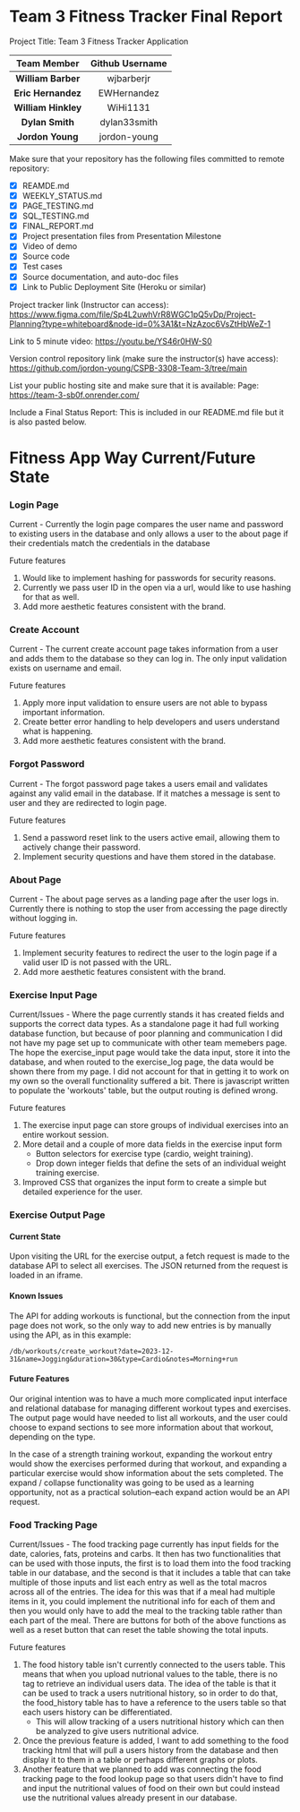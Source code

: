# Team 3 Fitness Tracker Final Report

Project Title: Team 3 Fitness Tracker Application

| Team Member | Github Username |
| :---: | :---: |
| **William Barber** | wjbarberjr | 
| **Eric Hernandez** | EWHernandez |
| **William Hinkley** | WiHi1131 |  
| **Dylan Smith** | dylan33smith |
| **Jordon Young** | jordon-young |

Make sure that your repository has the following files committed to remote repository:
- [X] REAMDE.md
- [X] WEEKLY_STATUS.md
- [X] PAGE_TESTING.md
- [X] SQL_TESTING.md
- [X] FINAL_REPORT.md
- [X] Project presentation files from Presentation Milestone
- [X] Video of demo
- [X] Source code
- [X] Test cases
- [X] Source documentation, and auto-doc files
- [X] Link to Public Deployment Site (Heroku or similar)

Project tracker link (Instructor can access): https://www.figma.com/file/Sp4L2uwhVrR8WGC1pQ5vDp/Project-Planning?type=whiteboard&node-id=0%3A1&t=NzAzoc6VsZtHbWeZ-1

Link to 5 minute video: https://youtu.be/YS46r0HW-S0

Version control repository link (make sure the instructor(s) have access): https://github.com/jordon-young/CSPB-3308-Team-3/tree/main


List your public hosting site and make sure that it is available: 
Page: https://team-3-sb0f.onrender.com/  

Include a Final Status Report: This is included in our README.md file but it is also pasted below.

# Fitness App Way Current/Future State

### Login Page

Current - Currently the login page compares the user name and password to existing users in the database and only allows a user to the about page if their credentials match the credentials in the database

Future features
1. Would like to implement hashing for passwords for security reasons.
2. Currently we pass user ID in the open via a url, would like to use hashing for that as well.
3. Add more aesthetic features consistent with the brand.

### Create Account

Current - The current create account page takes information from a user and adds them to the database so they can log in. The only input validation exists on username and email. 

Future features
1. Apply more input validation to ensure users are not able to bypass important information.
2. Create better error handling to help developers and users understand what is happening.
3. Add more aesthetic features consistent with the brand.

### Forgot Password

Current - The forgot password page takes a users email and validates against any valid email in the database. If it matches a message is sent to user and they are redirected to login page.

Future features
1. Send a password reset link to the users active  email, allowing them to actively change their password.
2. Implement security questions and have them stored in the database.

### About Page

Current - The about page serves as a landing page after the user logs in. Currently there is nothing to stop the user from accessing the page directly without logging in. 

Future features
1. Implement security features to redirect the user to the login page if a valid user ID is not passed with the URL.
2. Add more aesthetic features consistent with the brand.

### Exercise Input Page

Current/Issues - Where the page currently stands it has created fields and supports the correct data types. As a standalone page it had full working database function, but because of poor planning and communication I did not have my page set up to communicate with other team memebers page. The hope the exercise_input page would take the data input, store it into the database, and when routed to the exercise_log page, the data would be shown there from my page. I did not account for that in getting it to work on my own so the overall functionality suffered a bit. There is javascript written to populate the 'workouts' table, but the output routing is defined wrong.

Future features
1. The exercise input page can store groups of individual exercises into an entire workout session.
2. More detail and a couple of more data fields in the exercise input form
   - Button selectors for exercise type (cardio, weight training).
   - Drop down integer fields that define the sets of an individual weight training exercise.
3. Improved CSS that organizes the input form to create a simple but detailed experience for the user.

### Exercise Output Page

#### Current State

Upon visiting the URL for the exercise output, a fetch request is made to the database API to select all exercises. The JSON returned from the request is loaded in an iframe.

#### Known Issues

The API for adding workouts is functional, but the connection from the input page does not work, so the only way to add new entries is by manually using the API, as in this example:

`/db/workouts/create_workout?date=2023-12-31&name=Jogging&duration=30&type=Cardio&notes=Morning+run`

#### Future Features

Our original intention was to have a much more complicated input interface and relational database for managing different workout types and exercises. The output page would have needed to list all workouts, and the user could choose to expand sections to see more information about that workout, depending on the type.

In the case of a strength training workout, expanding the workout entry would show the exercises performed during that workout, and expanding a particular exercise would show information about the sets completed. The expand / collapse functionality was going to be used as a learning opportunity, not as a practical solution–each expand action would be an API request.


### Food Tracking Page

Current/Issues - The food tracking page currently has input fields for the date, calories, fats, proteins and carbs. It then has two functionalities that can be used with those inputs, the first is to load them into the food tracking table in our database, and the second is that it includes a table that can take multiple of those inputs and list each entry as well as the total macros across all of the entries. The idea for this was that if a meal had multiple items in it, you could implement the nutritional info for each of them and then you would only have to add the meal to the tracking table rather than each part of the meal. There are buttons for both of the above functions as well as a reset button that can reset the table showing the total inputs.

Future features
1. The food history table isn't currently connected to the users table. This means that when you upload nutrional values to the table, there is no tag to retrieve an individual users data. The idea of the table is that it can be used to track a users nutritional history, so in order to do that, the food_history table has to have a reference to the users table so that each users history can be differentiated.
   - This will allow tracking of a users nutritional history which can then be analyzed to give users nutritional advice.
2. Once the previous feature is added, I want to add something to the food tracking html that will pull a users history from the database and then display it to them in a table or perhaps different graphs or plots.
3. Another feature that we planned to add was connecting the food tracking page to the food lookup page so that users didn't have to find and input the nutritional values of food on their own but could instead use the nutritional values already present in our database.


